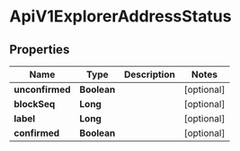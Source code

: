 

# ApiV1ExplorerAddressStatus

## Properties

Name | Type | Description | Notes
------------ | ------------- | ------------- | -------------
**unconfirmed** | **Boolean** |  |  [optional]
**blockSeq** | **Long** |  |  [optional]
**label** | **Long** |  |  [optional]
**confirmed** | **Boolean** |  |  [optional]



